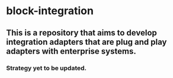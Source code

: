 # block-integration
## This is a repository that aims to develop integration adapters that are plug and play adapters with enterprise systems.

### Strategy yet to be updated.


